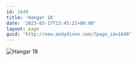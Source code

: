 ```yaml
---
id: 1640
title: 'Hangar 18'
date: '2023-03-17T13:45:21+00:00'
layout: page
guid: 'http://new.andydixon.com/?page_id=1640'
---
```


![Hangar 18](https://i0.wp.com/assets.g8x2.ldn.idrivee2-23.com/posters/Hangar%2018%2001.jpg?w=1200&ssl=1 "Hangar 18")